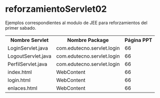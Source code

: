 # reforzamientoServlet02
Ejemplos correspondientes al modulo de JEE para reforzamientos del primer sabado.

<table>
  <tr>
    <th>Nombre Servlet</th>
    <th>Nombre Package</th>
    <th>Página PPT</th>
  </tr>
  <tr>
    <td>LoginServlet.java</td>
    <td>com.edutecno.servlet.login</td>
    <td>66</td>
  </tr>
  <tr>
    <td>LogoutServlet.java</td>
    <td>com.edutecno.servlet.login</td>
    <td>66</td>
  </tr>
  <tr>
    <td>PerfilServlet.java</td>
    <td>com.edutecno.servlet.login</td>
    <td>66</td>
  </tr>
  <tr>
    <td>index.html</td>
    <td>WebContent</td>
    <td>66</td>
  </tr>
  <tr>
    <td>login.html</td>
    <td>WebContent</td>
    <td>66</td>
  </tr>
  <tr>
    <td>enlaces.html</td>
    <td>WebContent</td>
    <td>66</td>
  </tr>
</table>
